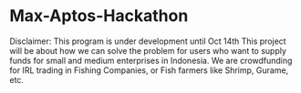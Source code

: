 # Max-Aptos-Hackathon
Disclaimer: This program is under development until Oct 14th
This project will be about how we can solve the problem for users who want to supply funds for small and medium enterprises in Indonesia.
We are crowdfunding for IRL trading in Fishing Companies, or Fish farmers like Shrimp, Gurame, etc.
